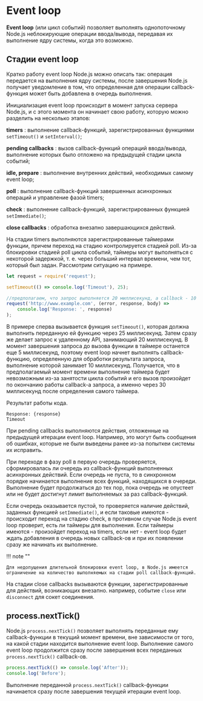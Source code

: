 # Event loop

**Event loop** (или цикл событий) позволяет выполнять однопоточному Node.js неблокирующие операции ввода/вывода, передавая их выполнение ядру системы, когда это возможно.

## Стадии event loop

Кратко работу event loop Node.js можно описать так: операция передается на выполнения ядру системы, после завершения Node.js получает уведомление в том, что определенная для операции callback-функция может быть добавлена в очередь выполнения.

Инициализация event loop происходит в момент запуска сервера Node.js, и с этого момента он начинает свою работу, которую можно разделить на несколько этапов:

**timers** : выполнение callback-функций, зарегистрированных функциями `setTimeout()` и `setInterval()`;

**pending callbacks** : вызов callback-функций операций ввода/вывода, выполнение которых было отложено на предыдущей стадии цикла событий;

**idle, prepare** : выполнение внутренних действий, необходимых самому event loop;

**poll** : выполнение callback-функций завершенных асинхронных операций и управление фазой timers;

**check** : выполнение callback-функций, зарегистрированных функцией `setImmediate()`;

**close callbacks** : обработка внезапно завершающихся действий.

На стадии timers выполняются зарегистрированные таймерами функции, причем переход на стадию контролируется стадией poll. Из-за блокировки стадией poll цикла событий, таймеры могут выполняться с некоторой задержкой, т. е. через больший интервал времени, чем тот, который был задан. Рассмотрим ситуацию на примере.

```js
let request = require('request');

setTimeout(() => console.log('Timeout'), 25);

//предполагаем, что запрос выполняется 20 миллисекунд, а callback - 10 миллисекунд
request('http://www.example.com', (error, response, body) =>
    console.log('Response: ', response)
);
```

В примере сперва вызывается функция `setTimeout()`, которая должна выполнить переданную ей функцию через 25 миллисекунд. Затем сразу же делает запрос к удаленному API, занимающий 20 миллисекунд. В момент завершения запроса до вызова функции в таймере останется еще 5 миллисекунд, поэтому event loop начнет выполнять callback-функцию, определенную для обработки результата запроса, выполнение которой занимает 10 миллисекунд. Получается, что в предполагаемый момент времени выполнение таймера будет невозможным из-за занятости цикла событий и его вызов произойдет по окончанию работы callback-а запроса, а именно через 30 миллисекунд после определения самого таймера.

Результат работы кода.

```
Response: {response}
Timeout
```

При pending callbacks выполняются действия, отложенные на предыдущей итерации event loop. Например, это могут быть сообщения об ошибках, которые не были выведены ранее из-за попыткеи системы их исправить.

При переходе в фазу poll в первую очередь проверяется, сформировалась ли очередь из callback-функций выполненных асинхронных действий. Если очередь не пуста, то в синхронном порядке начинается выполнение всех функций, находящихся в очереди. Выполнение будет продолжаться до тех пор, пока очередь не опустеет или не будет достигнут лимит выполняемых за раз callback-функций.

Если очередь оказывается пустой, то проверяется наличие действий, заданных функцией `setImmediate()`, и если таковые имеются - происходит переход на стадию check, в противном случае Node.js event loop проверит, есть ли таймеры для выполнения. Если таймеры имеются - произойдет переход на timers, если нет - event loop будет ждать добавления в очередь новых callback-ов и при их появлении сразу же начинать их выполнение.

!!! note ""

    Для недопущения длительной блокировки event loop, в Node.js имеется ограничение на количество выполняемых на стадии poll callback-функций.

На стадии close callbacks вызываются функции, зарегистрированные для действий, возникающих внезапно. например, событие `close` или `disconnect` для сокет соединения.

## process.nextTick()

Node.js `process.nextTick()` позволяет выполнять переданные ему callback-функции в текущий момент времени, вне зависимости от того, на какой стадии находится выполнение event loop. Выполнение самого event loop продолжится сразу после завершения всех переданных `process.nextTick()` callback-ов.

```js
process.nextTick(() => console.log('After'));
console.log('Before');
```

Выполнение переданной `process.nextTick()` callback-функции начинается сразу после завершения текущей итерации event loop.
